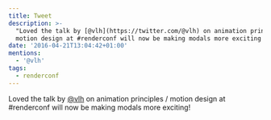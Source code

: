 ```yaml
---
title: Tweet
description: >-
  "Loved the talk by [@vlh](https://twitter.com/@vlh) on animation principles /
  motion design at #renderconf will now be making modals more exciting!"
date: '2016-04-21T13:04:42+01:00'
mentions:
  - '@vlh'
tags:
  - renderconf
---
```

Loved the talk by [@vlh](https://twitter.com/@vlh) on animation principles / motion design at #renderconf will now be making modals more exciting!
